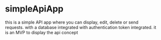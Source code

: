 # simpleApiApp
this is a simple API app where you can display, edit, delete or send requests.
with a database integrated with authentication token integrated.
it is an MVP to display the api concept